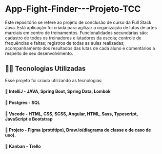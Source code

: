 # App-Fight-Finder---Projeto-TCC

Este repositório se refere ao projeto de conclusão de curso da Full Stack Java. 
Está aplicação foi criada para agilizar a organização de lutas de artes marciais em centro de treinamentos. Funcionalidades secundárias são: cadastro de todos os treinadores e lutadores da escola; controle de frequências e faltas; registros de todas as aulas realizadas; acompanhamento dos resultados das lutas de cada aluno e comentários a respeito de seu desenvolvimento.


## 👨‍💻️ Tecnologias Utilizadas
Esse projeto foi criado utilizando as tecnologias:
#### :small_blue_diamond: IntelliJ - JAVA, Spring Boot, Spring Data, Lombok
#### :small_blue_diamond: Postgres - SQL
#### :small_blue_diamond: Vscode - HTML, CSS, SCSS, Angular, HTML, Sass, Typescript, JavaScript e Bootstrap
#### :small_blue_diamond: Projeto - Figma (protótipo), Draw.io(diagrama de classe e de caso de uso). 
#### :small_blue_diamond: Kanban - Trello 

